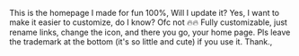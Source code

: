 This is the homepage I made for fun 100%, Will I update it? Yes, I want to make it easier to customize, do I know? Ofc not 🔥🔥
Fully customizable, just rename links, change the icon, and there you go, your home page. Pls leave the trademark at the bottom (it's so little and cute) if you use it. Thank.,
